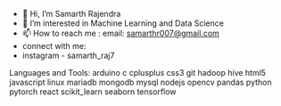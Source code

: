 - 👋 Hi, I’m Samarth Rajendra
- 👀 I’m interested in Machine Learning and Data Science
- 📫 How to reach me : email: samarthr007@gmail.com
- connect with me:
- instagram - samarth_raj7

<!---
samarthraj7/samarthraj7 is a ✨ special ✨ repository because its `README.md` (this file) appears on your GitHub profile.
You can click the Preview link to take a look at your changes.
--->



Languages and Tools:
arduino c cplusplus css3 git hadoop hive html5 javascript linux mariadb mongodb mysql nodejs opencv pandas python pytorch react scikit_learn seaborn tensorflow

